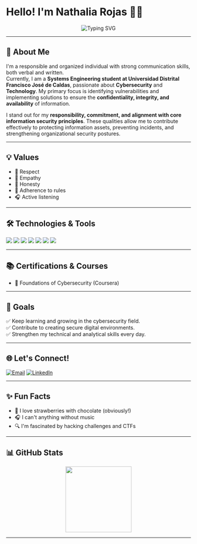 # Hello! I'm Nathalia Rojas 🍓👋  

<div align="center">
  <img src="https://readme-typing-svg.herokuapp.com?font=Open+Sans&pause=1000&color=0077FF&center=true&vCenter=true&width=950&lines=Systems+Engineering+Student+at+Universidad+Distrital;Passionate+about+Cybersecurity+and+Technology;Always+learning+and+growing+%F0%9F%8C%B1" alt="Typing SVG" />
</div>

---

## 🎯 About Me

I'm a responsible and organized individual with strong communication skills, both verbal and written.  
Currently, I am a **Systems Engineering student at Universidad Distrital Francisco José de Caldas**, passionate about **Cybersecurity** and **Technology**. My primary focus is identifying vulnerabilities and implementing solutions to ensure the **confidentiality, integrity, and availability** of information.

I stand out for my **responsibility, commitment, and alignment with core information security principles**. These qualities allow me to contribute effectively to protecting information assets, preventing incidents, and strengthening organizational security postures.

---

## 💡 Values  

- 🤝 Respect  
- 💙 Empathy  
- 💯 Honesty  
- 📜 Adherence to rules  
- 🎧 Active listening  

---

## 🛠️ Technologies & Tools

<div>
  <img src="https://img.shields.io/badge/Java-ED8B00?style=for-the-badge&logo=openjdk&logoColor=white"/>
  <img src="https://img.shields.io/badge/Python-3776AB?style=for-the-badge&logo=python&logoColor=white"/>
  <img src="https://img.shields.io/badge/HTML5-E34F26?style=for-the-badge&logo=html5&logoColor=white"/>
  <img src="https://img.shields.io/badge/CSS3-1572B6?style=for-the-badge&logo=css3&logoColor=white"/>
  <img src="https://img.shields.io/badge/SQL-003B57?style=for-the-badge&logo=sqlite&logoColor=white"/>
  <img src="https://img.shields.io/badge/Git-F05032?style=for-the-badge&logo=git&logoColor=white"/>
  <img src="https://img.shields.io/badge/VS_Code-007ACC?style=for-the-badge&logo=visual-studio-code&logoColor=white"/>
</div>

---

## 📚 Certifications & Courses
- 📖 Foundations of Cybersecurity (Coursera)

---

## 📌 Goals  

✅ Keep learning and growing in the cybersecurity field.  
✅ Contribute to creating secure digital environments.  
✅ Strengthen my technical and analytical skills every day.

---
## 🌐 Let's Connect!  

[![Email](https://img.shields.io/badge/Email-D14836?style=for-the-badge&logo=gmail&logoColor=white)](mailto:nathurg3@gmail.com)
[![LinkedIn](https://img.shields.io/badge/LinkedIn-0077B5?style=for-the-badge&logo=linkedin&logoColor=white)](https://www.linkedin.com/in/mabel-nathalia-rojas-gomez-1a30a2375/)

---
## ✨ Fun Facts
- 🍓 I love strawberries with chocolate (obviously!)
- 🎧 I can't anything without music
- 🔍 I'm fascinated by hacking challenges and CTFs

---

## 📊 GitHub Stats

<div align="center">
  <img height="180em" src="https://github-readme-stats.vercel.app/api?username=IngNatRg&show_icons=true&theme=radical&hide_border=true" />

---

